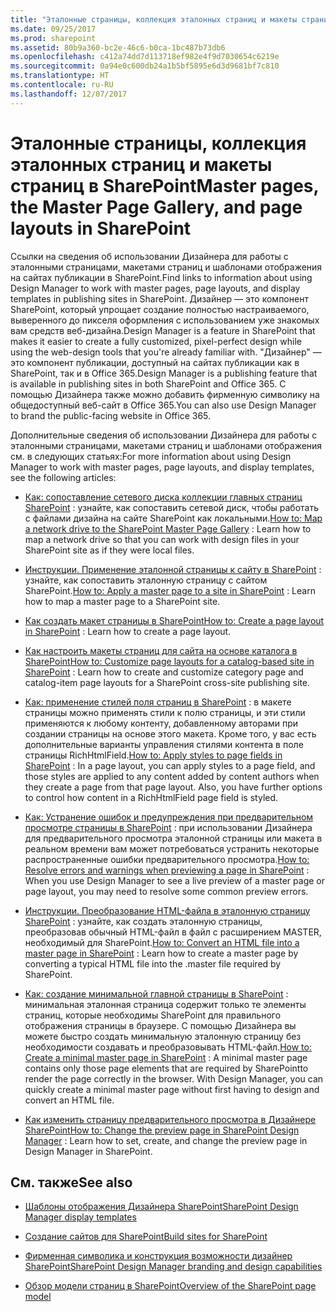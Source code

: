 ```yaml
---
title: "Эталонные страницы, коллекция эталонных страниц и макеты страниц в SharePoint"
ms.date: 09/25/2017
ms.prod: sharepoint
ms.assetid: 80b9a360-bc2e-46c6-b0ca-1bc487b73db6
ms.openlocfilehash: c412a74dd7d113718ef982e4f9d7030654c6219e
ms.sourcegitcommit: 0a94e0c600db24a1b5bf5895e6d3d9681bf7c810
ms.translationtype: HT
ms.contentlocale: ru-RU
ms.lasthandoff: 12/07/2017
---
```

# <a name="master-pages-the-master-page-gallery-and-page-layouts-in-sharepoint"></a><span data-ttu-id="e38f2-102">Эталонные страницы, коллекция эталонных страниц и макеты страниц в SharePoint</span><span class="sxs-lookup"><span data-stu-id="e38f2-102">Master pages, the Master Page Gallery, and page layouts in SharePoint</span></span>
<span data-ttu-id="e38f2-103">Ссылки на сведения об использовании Дизайнера для работы с эталонными страницами, макетами страниц и шаблонами отображения на сайтах публикации в SharePoint.</span><span class="sxs-lookup"><span data-stu-id="e38f2-103">Find links to information about using Design Manager to work with master pages, page layouts, and display templates in publishing sites in SharePoint.</span></span>
<span data-ttu-id="e38f2-104">Дизайнер — это компонент SharePoint, который упрощает создание полностью настраиваемого, выверенного до пикселя оформления с использованием уже знакомых вам средств веб-дизайна.</span><span class="sxs-lookup"><span data-stu-id="e38f2-104">Design Manager is a feature in SharePoint that makes it easier to create a fully customized, pixel-perfect design while using the web-design tools that you're already familiar with.</span></span> <span data-ttu-id="e38f2-105">"Дизайнер" — это компонент публикации, доступный на сайтах публикации как в SharePoint, так и в Office 365.</span><span class="sxs-lookup"><span data-stu-id="e38f2-105">Design Manager is a publishing feature that is available in publishing sites in both SharePoint and Office 365.</span></span> <span data-ttu-id="e38f2-106">С помощью Дизайнера также можно добавить фирменную символику на общедоступный веб-сайт в Office 365.</span><span class="sxs-lookup"><span data-stu-id="e38f2-106">You can also use Design Manager to brand the public-facing website in Office 365.</span></span>
  
    
    

<span data-ttu-id="e38f2-107">Дополнительные сведения об использовании Дизайнера для работы с эталонными страницами, макетами страниц и шаблонами отображения см. в следующих статьях:</span><span class="sxs-lookup"><span data-stu-id="e38f2-107">For more information about using Design Manager to work with master pages, page layouts, and display templates, see the following articles:</span></span>
-  <span data-ttu-id="e38f2-108">[Как: сопоставление сетевого диска коллекции главных страниц SharePoint](how-to-map-a-network-drive-to-the-sharepoint-master-page-gallery.md) : узнайте, как сопоставить сетевой диск, чтобы работать с файлами дизайна на сайте SharePoint как локальными.</span><span class="sxs-lookup"><span data-stu-id="e38f2-108">[How to: Map a network drive to the SharePoint Master Page Gallery](how-to-map-a-network-drive-to-the-sharepoint-master-page-gallery.md) : Learn how to map a network drive so that you can work with design files in your SharePoint site as if they were local files.</span></span>
    
  
-  <span data-ttu-id="e38f2-109">[Инструкции. Применение эталонной страницы к сайту в SharePoint](how-to-apply-a-master-page-to-a-site-in-sharepoint.md) : узнайте, как сопоставить эталонную страницу с сайтом SharePoint.</span><span class="sxs-lookup"><span data-stu-id="e38f2-109">[How to: Apply a master page to a site in SharePoint](how-to-apply-a-master-page-to-a-site-in-sharepoint.md) : Learn how to map a master page to a SharePoint site.</span></span>
    
  
-  <span data-ttu-id="e38f2-110">[Как создать макет страницы в SharePoint](how-to-create-a-page-layout-in-sharepoint.md)</span><span class="sxs-lookup"><span data-stu-id="e38f2-110">[How to: Create a page layout in SharePoint](how-to-create-a-page-layout-in-sharepoint.md) : Learn how to create a page layout.</span></span>
    
  
-  <span data-ttu-id="e38f2-111">[Как настроить макеты страниц для сайта на основе каталога в SharePoint](how-to-customize-page-layouts-for-a-catalog-based-site-in-sharepoint.md)</span><span class="sxs-lookup"><span data-stu-id="e38f2-111">[How to: Customize page layouts for a catalog-based site in SharePoint](how-to-customize-page-layouts-for-a-catalog-based-site-in-sharepoint.md) : Learn how to create and customize category page and catalog-item page layouts for a SharePoint cross-site publishing site.</span></span>
    
  
-  <span data-ttu-id="e38f2-p102">[Как: применение стилей поля страниц в SharePoint](how-to-apply-styles-to-page-fields-in-sharepoint.md) : в макете страницы можно применять стили к полю страницы, и эти стили применяются к любому контенту, добавленному авторами при создании страницы на основе этого макета. Кроме того, у вас есть дополнительные варианты управления стилями контента в поле страницы RichHtmlField.</span><span class="sxs-lookup"><span data-stu-id="e38f2-p102">[How to: Apply styles to page fields in SharePoint](how-to-apply-styles-to-page-fields-in-sharepoint.md) : In a page layout, you can apply styles to a page field, and those styles are applied to any content added by content authors when they create a page from that page layout. Also, you have further options to control how content in a RichHtmlField page field is styled.</span></span>
    
  
-  <span data-ttu-id="e38f2-114">[Как: Устранение ошибок и предупреждения при предварительном просмотре страницы в SharePoint](how-to-resolve-errors-and-warnings-when-previewing-a-page-in-sharepoint.md) : при использовании Дизайнера для предварительного просмотра эталонной страницы или макета в реальном времени вам может потребоваться устранить некоторые распространенные ошибки предварительного просмотра.</span><span class="sxs-lookup"><span data-stu-id="e38f2-114">[How to: Resolve errors and warnings when previewing a page in SharePoint](how-to-resolve-errors-and-warnings-when-previewing-a-page-in-sharepoint.md) : When you use Design Manager to see a live preview of a master page or page layout, you may need to resolve some common preview errors.</span></span>
    
  
-  <span data-ttu-id="e38f2-115">[Инструкции. Преобразование HTML-файла в эталонную страницу SharePoint](how-to-convert-an-html-file-into-a-master-page-in-sharepoint.md) : узнайте, как создать эталонную страницы, преобразовав обычный HTML-файл в файл с расширением MASTER, необходимый для SharePoint.</span><span class="sxs-lookup"><span data-stu-id="e38f2-115">[How to: Convert an HTML file into a master page in SharePoint](how-to-convert-an-html-file-into-a-master-page-in-sharepoint.md) : Learn how to create a master page by converting a typical HTML file into the .master file required by SharePoint.</span></span>
    
  
-  <span data-ttu-id="e38f2-p103">[Как: создание минимальной главной страницы в SharePoint](how-to-create-a-minimal-master-page-in-sharepoint.md) : минимальная эталонная страница содержит только те элементы страниц, которые необходимы SharePoint для правильного отображения страницы в браузере. С помощью Дизайнера вы можете быстро создать минимальную эталонную страницу без необходимости создавать и преобразовывать HTML-файл.</span><span class="sxs-lookup"><span data-stu-id="e38f2-p103">[How to: Create a minimal master page in SharePoint](how-to-create-a-minimal-master-page-in-sharepoint.md) : A minimal master page contains only those page elements that are required by SharePointto render the page correctly in the browser. With Design Manager, you can quickly create a minimal master page without first having to design and convert an HTML file.</span></span>
    
  
-  <span data-ttu-id="e38f2-118">[Как изменить страницу предварительного просмотра в Дизайнере SharePoint](how-to-change-the-preview-page-in-sharepoint-design-manager.md)</span><span class="sxs-lookup"><span data-stu-id="e38f2-118">[How to: Change the preview page in SharePoint Design Manager](how-to-change-the-preview-page-in-sharepoint-design-manager.md) : Learn how to set, create, and change the preview page in Design Manager in SharePoint.</span></span>
    
  

## <a name="see-also"></a><span data-ttu-id="e38f2-119">См. также</span><span class="sxs-lookup"><span data-stu-id="e38f2-119">See also</span></span>
<span data-ttu-id="e38f2-120"><a name="bk_addresources"> </a></span><span class="sxs-lookup"><span data-stu-id="e38f2-120"><a name="bk_addresources"> </a></span></span>


-  [<span data-ttu-id="e38f2-121">Шаблоны отображения Дизайнера SharePoint</span><span class="sxs-lookup"><span data-stu-id="e38f2-121">SharePoint Design Manager display templates</span></span>](sharepoint-design-manager-display-templates.md)
    
  
-  [<span data-ttu-id="e38f2-122">Создание сайтов для SharePoint</span><span class="sxs-lookup"><span data-stu-id="e38f2-122">Build sites for SharePoint</span></span>](build-sites-for-sharepoint.md)
    
  
-  [<span data-ttu-id="e38f2-123">Фирменная символика и конструкция возможности дизайнер SharePoint</span><span class="sxs-lookup"><span data-stu-id="e38f2-123">SharePoint Design Manager branding and design capabilities</span></span>](sharepoint-design-manager-branding-and-design-capabilities.md)
    
  
-  [<span data-ttu-id="e38f2-124">Обзор модели страниц в SharePoint</span><span class="sxs-lookup"><span data-stu-id="e38f2-124">Overview of the SharePoint page model</span></span>](overview-of-the-sharepoint-page-model.md)
    
  

